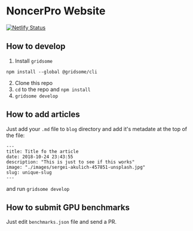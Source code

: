 # NoncerPro Website
[![Netlify Status](https://api.netlify.com/api/v1/badges/da7905f0-11c1-4e01-a083-9e6a5f3f1cd8/deploy-status)](https://app.netlify.com/sites/infallible-khorana-6cb47b/deploys)


## How to develop

1. Install `gridsome`
```
npm install --global @gridsome/cli
```
2. Clone this repo
3. `cd` to the repo and `npm install`
4. `gridsome develop`

## How to add articles
Just add your `.md` file to `blog` directory and add it's metadate at the top of the file:
```
---
title: Title fo the article
date: 2018-10-24 23:43:55
description: "This is just to see if this works"
image: "./images/sergei-akulich-457851-unsplash.jpg"
slug: unique-slug
---
```
and run `gridsome develop`

## How to submit GPU benchmarks
Just edit `benchmarks.json` file and send a PR.
